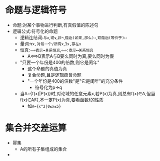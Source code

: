 # 命题与逻辑符号
* 命题:对某个事物进行判断,有真假值的陈述句
* 逻辑公式:符号化的命题
    * 逻辑连结词:`与∧`,`或∨`,`非¬`,`蕴涵(如果,那么)→`,`双蕴涵(等价于)⟷`
    * 量词:`∀x,对每一个/所有x`,`∃x,存在x`
    * 恒真:`⟹表示→关系恒真`,`⟺:表示⟷关系恒真`
        * A⟺B表示A与B要么同时为真,要么同时为假
    * "只要一个年份是400的倍数,则它是闰年"
        * 这个命题的真值为真
        * 复合命题,且是逻辑蕴含命题
        * "一个年份是400的倍数"是"它是闰年"的充分条件
            * 符号化为p→q
    * 当A={f(x)|P(x)}时,对论域的任意元素x,若P(x)为真,则总有f(x)∈A,但当f(x)∈A时,不一定P(x)为真,要看函数f的性质
        * 如`A={x^2|0≤x≤5}`
# 集合并交差运算

* 幂集
    * A的所有子集组成的集合
* 